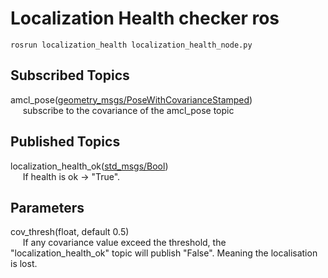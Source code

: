 # Localization Health checker ros

    rosrun localization_health localization_health_node.py 

## Subscribed Topics
amcl_pose([geometry_msgs/PoseWithCovarianceStamped](https://docs.ros.org/en/api/geometry_msgs/html/msg/PoseWithCovarianceStamped.html))\
&nbsp;&nbsp;&nbsp;&nbsp; subscribe to the covariance of the amcl_pose topic 
## Published Topics
localization_health_ok([std_msgs/Bool](https://docs.ros.org/en/melodic/api/std_msgs/html/msg/Bool.html))\
&nbsp;&nbsp;&nbsp;&nbsp; If health is ok -> "True".
## Parameters
cov_thresh(float, default 0.5)\
&nbsp;&nbsp;&nbsp;&nbsp; If any covariance value exceed the threshold, the "localization_health_ok" topic will publish "False". Meaning the localisation is lost.